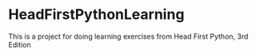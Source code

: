 # HeadFirstPythonLearning
This is a project for doing learning exercises from Head First Python, 3rd Edition
